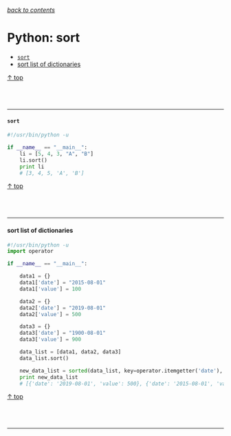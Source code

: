 [*back to contents*](https://github.com/gyuho/learn#contents)<br>

# Python: sort

- [`sort`](#sort)
- [sort list of dictionaries](#sort-list-of-dictionaries)

[↑ top](#python-sort)
<br><br><br><br><hr>


#### `sort`

```python
#!/usr/bin/python -u

if __name__ == "__main__":
    li = [5, 4, 3, "A", "B"]
    li.sort()
    print li
    # [3, 4, 5, 'A', 'B']
```

[↑ top](#python-sort)
<br><br><br><br><hr>


#### sort list of dictionaries

```python
#!/usr/bin/python -u
import operator

if __name__ == "__main__":

    data1 = {}
    data1['date'] = "2015-08-01"
    data1['value'] = 100

    data2 = {}
    data2['date'] = "2019-08-01"
    data2['value'] = 500

    data3 = {}
    data3['date'] = "1900-08-01"
    data3['value'] = 900

    data_list = [data1, data2, data3]
    data_list.sort()

    new_data_list = sorted(data_list, key=operator.itemgetter('date'), reverse=True)
    print new_data_list
    # [{'date': '2019-08-01', 'value': 500}, {'date': '2015-08-01', 'value': 100}, {'date': '1900-08-01', 'value': 900}]

```

[↑ top](#python-sort)
<br><br><br><br><hr>
